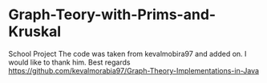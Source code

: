 # Graph-Teory-with-Prims-and-Kruskal
School Project
The code was taken from kevalmobira97 and added on. I would like to thank him. Best regards
https://github.com/kevalmorabia97/Graph-Theory-Implementations-in-Java
